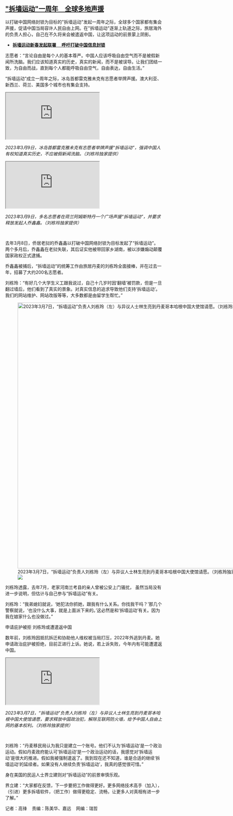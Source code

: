 <!--1710168360000-->
["拆墙运动"一周年　全球多地声援](https://www.rfa.org/mandarin/yataibaodao/renquanfazhi/gf2-03112024082149.html)
------

<p>以打破中国网络封锁为目标的"拆墙运动"发起一周年之际，全球多个国家都有集会声援，促请中国当局容许人民自由上网。在"拆墙运动"逐渐上轨道之际，旅居海外的负责人担心，自己在不久将来会被遣返中国，让这项运动的前景蒙上阴影。</p><ul><li><span class="result-title"> <a class="state-published" href="https://www.rfa.org/mandarin/yataibaodao/meiti/gf-02132024075913.html"><strong>拆墙运动新春发起联署 　呼吁打破中国信息封锁</strong></a> </span><span class="result-title"></span></li></ul><p>志愿者：“言论自由是每个人的基本尊严。中国人应该呼吸自由空气而不是被假新闻所洗脑。我们应该知道真实的历史，真实的新闻，而不是被误导。让我们团结一致，为自由而战，直到每个人都能呼吸自由空气，自由表达，自由生活。”</p><p>“拆墙运动”成立一周年之际，冰岛首都雷克雅未克有志愿者举牌声援。澳大利亚、新西兰、荷兰、美国多个城市也有集会支持。</p><p></p><div class="videoWrapper"><iframe itemprop="video" src="https://cdnapisec.kaltura.com/p/1251832/sp/125183200/embedIframeJs/uiconf_id/33031161/partner_id/1251832?iframeembed=true&amp;playerId=kaltura_player&amp;entry_id=1_rdoiaftx&amp;flashvars[streamerType]=auto"></iframe></div><p><em>2023年3月9日，冰岛首都雷克雅未克有志愿者举牌声援“拆墙运动”，强调中国人有权知道真实历史，不应被假新闻洗脑。（刘栋玲独家提供）</em></p><p></p><div class="videoWrapper"><iframe itemprop="video" src="https://cdnapisec.kaltura.com/p/1251832/sp/125183200/embedIframeJs/uiconf_id/33031161/partner_id/1251832?iframeembed=true&amp;playerId=kaltura_player&amp;entry_id=1_a1hf1xlh&amp;flashvars[streamerType]=auto"></iframe></div><p><em>2023年3月9日，多名志愿者在荷兰阿姆斯特丹一个广场声援“拆墙运动”，并要求释放发起人乔鑫鑫。（刘栋玲独家提供）</em></p><p><span class="result-title"> </span></p><p>去年3月8日，侨居老挝的乔鑫鑫以打破中国网络封锁为目标发起了“拆墙运动”。两个多月后，乔鑫鑫在老挝失联，其后证实他被带回家乡湖南，被以涉嫌煽动颠覆国家政权正式逮捕。</p><p>乔鑫鑫被捕后，“拆墙运动”的统筹工作由旅居丹麦的刘栋玲全面接棒，并在过去一年，招募了大约200名志愿者。</p><p>刘栋玲：“有好几个大学生义工跟我说过，自己十几岁时因‘翻墙’被罚款，但是一旦翻过墙后，他们看到了真实的景象。对真实信息的追求导致他们支持‘拆墙运动’。我们的网站维护、网站改版等等，大多数都是由留学生帮忙。”</p><p><figure class="image-richtext image-inline captioned" style="width:1154px;"><img alt="2023年3月7日，“拆墙运动”负责人刘栋玲（左）与异议人士林生亮到丹麦哥本哈根中国大使馆请愿。（刘栋玲独家提供)" height="855" src="https://www.rfa.org/mandarin/yataibaodao/renquanfazhi/gf2-03112024082149.html/m0311gf2-1.jpg/@@images/6edd40d7-e846-4c1d-9dfe-6782dc8d2e3a.jpeg" title="M0311GF2-1.jpg" width="1154"/><figcaption class="image-caption">2023年3月7日，“拆墙运动”负责人刘栋玲（左）与异议人士林生亮到丹麦哥本哈根中国大使馆请愿。（刘栋玲独家提供)</figcaption><small></small><div id="zoomattribute"><a data-caption="2023年3月7日，“拆墙运动”负责人刘栋玲（左）与异议人士林生亮到丹麦哥本哈根中国大使馆请愿。（刘栋玲独家提供)" data-fancybox="" href="https://www.rfa.org/mandarin/yataibaodao/renquanfazhi/gf2-03112024082149.html/m0311gf2-1.jpg" id="single_image" title="2023年3月7日，“拆墙运动”负责人刘栋玲（左）与异议人士林生亮到丹麦哥本哈根中国大使馆请愿。（刘栋玲独家提供)"><img src="/++plone++rfa-resources/img/icon-zoom.png"/></a></div></figure></p><p>刘栋玲透露，去年7月，老家河南兰考县的亲人曾被公安上门骚扰， 虽然当局没有进一步说明，但估计与自己参与“拆墙运动”有关。</p><p>刘栋玲：“我弟媳妇就说，‘她犯法你抓她，跟我有什么关系。你找我干吗？’那几个警察就说，‘也没什么大事，就是上面派下来的。’这必然是和‘拆墙运动’有关。因为我在娘家什么也没做过。”</p><p>申请庇护被拒 刘栋玲或遭遣返中国</p><p>数年前，刘栋玲因抵抗拆迁和协助他人维权被当局打压，2022年外逃到丹麦。她申请政治庇护被拒绝，目前正进行上诉。她说，若上诉失败，今年内有可能遭遣返中国。</p><p></p><div class="videoWrapper"><iframe itemprop="video" src="https://cdnapisec.kaltura.com/p/1251832/sp/125183200/embedIframeJs/uiconf_id/33031161/partner_id/1251832?iframeembed=true&amp;playerId=kaltura_player&amp;entry_id=1_f6ferqrz&amp;flashvars[streamerType]=auto"></iframe></div><p><em>2023年3月7日，“拆墙运动”负责人刘栋玲（左）与异议人士林生亮到丹麦哥本哈根中国大使馆请愿，要求释放中国政治犯，解除互联网防火墙，给予中国人自由上网的基本权利。（刘栋玲独家提供）</em></p><p><span class="result-title"> </span></p><p>刘栋玲：“丹麦移民局认为我只是建立一个账号。他们不认为‘拆墙运动’是一个政治运动。假如丹麦政府能认可‘拆墙运动’是一个政治运动的话，我感觉对‘拆墙运动’是很大的推进。假如我被强制遣返了。我到现在还不知道，谁是合适的继续‘拆墙运动’的延续者。如果没有人继续负责‘拆墙运动’，我真的感觉很可惜。”</p><p>身在美国的民运人士界立建则对“拆墙运动”的前景审慎乐观。</p><p>界立建：“大家都在反馈，下一步要把工作做得更好。更多网络技术高手（加入），（引进）更多拆墙软件，（把工作）做得更稳定、流畅，让更多人对真相有进一步了解。”</p><p>记者：高锋    责编：陈美华、嘉远    网编：瑞哲<span class="result-title"></span></p>
